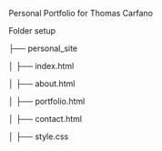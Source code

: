 Personal Portfolio for Thomas Carfano

Folder setup

├── personal_site

  │   ├── index.html

  │   ├── about.html

  │   ├── portfolio.html

  │   ├── contact.html

  │   ├── style.css

